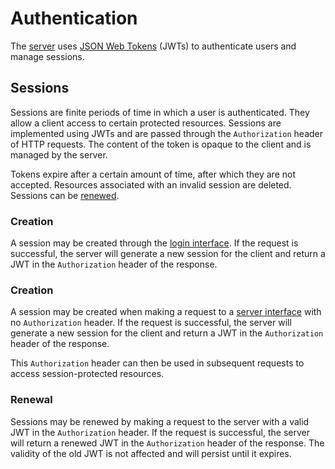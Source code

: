 # Authentication

The [server](../README.md) uses [JSON Web Tokens](https://en.wikipedia.org/wiki/JSON_Web_Token) (JWTs) to authenticate users and manage sessions.

## Sessions

Sessions are finite periods of time in which a user is authenticated. They allow a client access to certain protected resources. Sessions are implemented using JWTs and are passed through the `Authorization` header of HTTP requests. The content of the token is opaque to the client and is managed by the server.

Tokens expire after a certain amount of time, after which they are not accepted. Resources associated with an invalid session are deleted. Sessions can be [renewed](#renewal).

### Creation

A session may be created through the [login interface](INTERFACES.md#login). If the request is successful, the server will generate a new session for the client and return a JWT in the `Authorization` header of the response.

### Creation

A session may be created when making a request to a [server interface](INTERFACES.md) with no `Authorization` header. If the request is successful, the server will generate a new session for the client and return a JWT in the `Authorization` header of the response.

This `Authorization` header can then be used in subsequent requests to access session-protected resources.

### Renewal

Sessions may be renewed by making a request to the server with a valid JWT in the `Authorization` header. If the request is successful, the server will return a renewed JWT in the `Authorization` header of the response. The validity of the old JWT is not affected and will persist until it expires.
